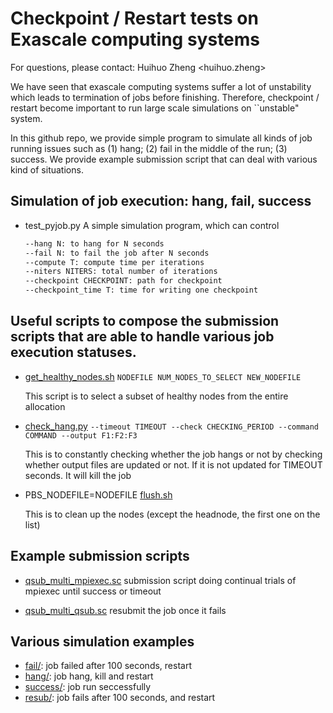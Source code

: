 # Checkpoint / Restart tests on Exascale computing systems

For questions, please contact: Huihuo Zheng <huihuo.zheng>

We have seen that exascale computing systems suffer a lot of unstability which leads to termination of jobs before finishing. Therefore, checkpoint / restart become important to run large scale simulations on ``unstable" system. 

In this github repo, we provide simple program to simulate all kinds of job running issues such as (1) hang; (2) fail in the middle of the run; (3) success. We provide example submission script that can deal with various kind of situations. 

## Simulation of job execution: hang, fail, success
- test_pyjob.py 
  A simple simulation program, which can control
  ```bash
  --hang N: to hang for N seconds
  --fail N: to fail the job after N seconds
  --compute T: compute time per iterations
  --niters NITERS: total number of iterations
  --checkpoint CHECKPOINT: path for checkpoint
  --checkpoint_time T: time for writing one checkpoint
  ```
## Useful scripts to compose the submission scripts that are able to handle various job execution statuses. 

- [get_healthy_nodes.sh](./get_healthy_nodes.sh) ```NODEFILE NUM_NODES_TO_SELECT NEW_NODEFILE```
  
  This script is to select a subset of healthy nodes from the entire allocation

- [check_hang.py](./check_hang.py) ```--timeout TIMEOUT --check CHECKING_PERIOD --command COMMAND --output F1:F2:F3```

  This is to constantly checking whether the job hangs or not by checking whether output files are updated or not. If it is not updated for TIMEOUT seconds. It will kill the job

- PBS_NODEFILE=NODEFILE [flush.sh](./flush.sh)

  This is to clean up the nodes (except the headnode, the first one on the list)


## Example submission scripts
- [qsub_multi_mpiexec.sc](./qsub_multi_mpiexec.sc)
  submission script doing continual trials of mpiexec until success or timeout

- [qsub_multi_qsub.sc](./qsub_multi_qsub.sc)
  resubmit the job once it fails
  
## Various simulation examples
- [fail/](./fail): job failed after 100 seconds, restart
- [hang/](./hang): job hang, kill and restart
- [success/](./success): job run seccessfully
- [resub/](./resub): job fails after 100 seconds, and restart
